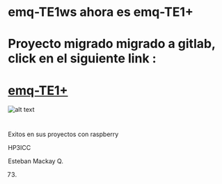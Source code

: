 # emq-TE1ws ahora es emq-TE1+

# Proyecto migrado migrado a gitlab, click en el siguiente link :

# [emq-TE1+](https://gitlab.com/hp3icc/emq-TE1)

![alt text](https://gitlab.com/hp3icc/emq-TE1/-/raw/main/emq-te1.jpg)


#

Exitos en sus proyectos con raspberry 

HP3ICC

Esteban Mackay Q.

73.

#
